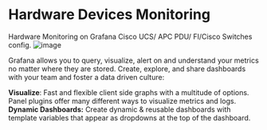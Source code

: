 # Hardware Devices Monitoring 
Hardware Monitoring on Grafana Cisco UCS/ APC PDU/ FI/Cisco Switches config.
![image](https://user-images.githubusercontent.com/30586376/117644657-5645c580-b1a7-11eb-9a8c-ad8a72712ee4.png)

Grafana allows you to query, visualize, alert on and understand your metrics no matter where they are stored. Create, explore, and share dashboards with your team and foster a data driven culture:

**Visualize**: Fast and flexible client side graphs with a multitude of options. Panel plugins offer many different ways to visualize metrics and logs.
**Dynamic Dashboards:** Create dynamic & reusable dashboards with template variables that appear as dropdowns at the top of the dashboard.
